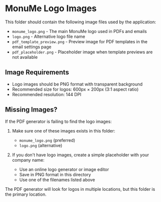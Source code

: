 
# MonuMe Logo Images

This folder should contain the following image files used by the application:

- `monume_logo.png` - The main MonuMe logo used in PDFs and emails
- `logo.png` - Alternative logo file name
- `pdf_template_preview.png` - Preview image for PDF templates in the email settings page
- `pdf_placeholder.png` - Placeholder image when template previews are not available

## Image Requirements

- Logo images should be PNG format with transparent background
- Recommended size for logos: 600px × 200px (3:1 aspect ratio)
- Recommended resolution: 144 DPI

## Missing Images?

If the PDF generator is failing to find the logo images:

1. Make sure one of these images exists in this folder:
   - `monume_logo.png` (preferred)
   - `logo.png` (alternative)

2. If you don't have logo images, create a simple placeholder with your company name:
   - Use an online logo generator or image editor
   - Save in PNG format in this directory
   - Use one of the filenames listed above

The PDF generator will look for logos in multiple locations, but this folder is the primary location.

